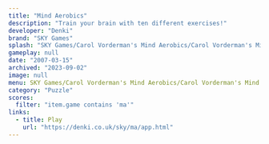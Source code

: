 ```yaml
---
title: "Mind Aerobics"
description: "Train your brain with ten different exercises!"
developer: "Denki"
brand: "SKY Games"
splash: "SKY Games/Carol Vorderman's Mind Aerobics/Carol Vorderman's Mind Aerobics/Splash.jpg"
gameplay: null
date: "2007-03-15"
archived: "2023-09-02"
image: null
menu: SKY Games/Carol Vorderman's Mind Aerobics/Carol Vorderman's Mind Aerobics/Menu.jpg
category: "Puzzle"
scores:
  filter: "item.game contains 'ma'"
links:
  - title: Play
    url: "https://denki.co.uk/sky/ma/app.html"
---
```

